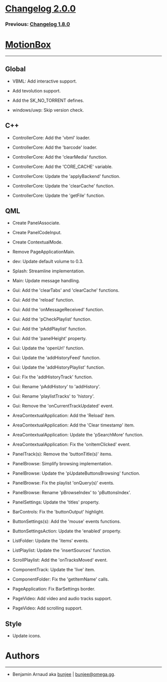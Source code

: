 # [Changelog 2.0.0](https://omega.gg/MotionBox/changes/2.0.0.html)

### Previous: [Changelog 1.8.0](1.8.0.html)

# [MotionBox](https://omega.gg/MotionBox)
---

## Global

- VBML: Add interactive support.

- Add tevolution support.

- Add the SK_NO_TORRENT defines.

- windows/uwp: Skip version check.


## C++

- ControllerCore: Add the 'vbml' loader.

- ControllerCore: Add the 'barcode' loader.

- ControllerCore: Add the 'clearMedia' function.

- ControllerCore: Add the 'CORE_CACHE' variable.

- ControllerCore: Update the 'applyBackend' function.

- ControllerCore: Update the 'clearCache' function.

- ControllerCore: Update the 'getFile' function.


## QML

- Create PanelAssociate.

- Create PanelCodeInput.

- Create ContextualMode.

- Remove PageApplicationMain.

- dev: Update default volume to 0.3.

- Splash: Streamline implementation.

- Main: Update message handling.

- Gui: Add the 'clearTabs' and 'clearCache' functions.

- Gui: Add the 'reload' function.

- Gui: Add the 'onMessageReceived' function.

- Gui: Add the 'pCheckPlaylist' function.

- Gui: Add the 'pAddPlaylist' function.

- Gui: Add the 'panelHeight' property.

- Gui: Update the 'openUrl' function.

- Gui: Update the 'addHistoryFeed' function.

- Gui: Update the 'addHistoryPlaylist' function.

- Gui: Fix the 'addHistoryTrack' function.

- Gui: Rename 'pAddHistory' to 'addHistory'.

- Gui: Rename 'playlistTracks' to 'history'.

- Gui: Remove the 'onCurrentTrackUpdated' event.

- AreaContextualApplication: Add the 'Reload' item.

- AreaContextualApplication: Add the 'Clear timestamp' item.

- AreaContextualApplication: Update the 'pSearchMore' function.

- AreaContextualApplication: Fix the 'onItemClicked' event.

- PanelTrack(s): Remove the 'buttonTitle(s)' items.

- PanelBrowse: Simplify browsing implementation.

- PanelBrowse: Update the 'pUpdateButtonsBrowsing' function.

- PanelBrowse: Fix the playlist 'onQuery(s)' events.

- PanelBrowse: Rename 'pBrowseIndex' to 'pButtonsIndex'.

- PanelSettings: Update the 'titles' property.

- BarControls: Fix the 'buttonOutput' highlight.

- ButtonSettings(s): Add the 'mouse' events functions.

- ButtonSettingsAction: Update the 'enabled' property.

- ListFolder: Update the 'items' events.

- ListPlaylist: Update the 'insertSources' function.

- ScrollPlaylist: Add the 'onTracksMoved' event.

- ComponentTrack: Update the 'live' item.

- ComponentFolder: Fix the 'getItemName' calls.

- PageApplication: Fix BarSettings border.

- PageVideo: Add video and audio tracks support.

- PageVideo: Add scrolling support.


## Style

- Update icons.


# Authors
---

- Benjamin Arnaud aka [bunjee](https://bunjee.me) | <bunjee@omega.gg>.

